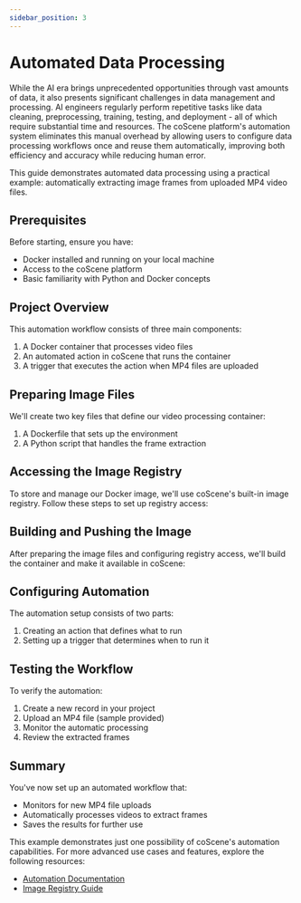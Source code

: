 ```yaml
---
sidebar_position: 3
---
```


# Automated Data Processing

While the AI era brings unprecedented opportunities through vast amounts of data, it also presents significant challenges in data management and processing. AI engineers regularly perform repetitive tasks like data cleaning, preprocessing, training, testing, and deployment - all of which require substantial time and resources. The coScene platform's automation system eliminates this manual overhead by allowing users to configure data processing workflows once and reuse them automatically, improving both efficiency and accuracy while reducing human error.

This guide demonstrates automated data processing using a practical example: automatically extracting image frames from uploaded MP4 video files.

## Prerequisites

Before starting, ensure you have:

- Docker installed and running on your local machine
- Access to the coScene platform
- Basic familiarity with Python and Docker concepts

## Project Overview

This automation workflow consists of three main components:

1. A Docker container that processes video files
2. An automated action in coScene that runs the container
3. A trigger that executes the action when MP4 files are uploaded

## Preparing Image Files

We'll create two key files that define our video processing container:

1. A Dockerfile that sets up the environment
2. A Python script that handles the frame extraction

## Accessing the Image Registry

To store and manage our Docker image, we'll use coScene's built-in image registry. Follow these steps to set up registry access:

## Building and Pushing the Image

After preparing the image files and configuring registry access, we'll build the container and make it available in coScene:

## Configuring Automation

The automation setup consists of two parts:

1. Creating an action that defines what to run
2. Setting up a trigger that determines when to run it

## Testing the Workflow

To verify the automation:

1. Create a new record in your project
2. Upload an MP4 file (sample provided)
3. Monitor the automatic processing
4. Review the extracted frames

## Summary

You've now set up an automated workflow that:

- Monitors for new MP4 file uploads
- Automatically processes videos to extract frames
- Saves the results for further use

This example demonstrates just one possibility of coScene's automation capabilities. For more advanced use cases and features, explore the following resources:

- [Automation Documentation](https://docs.coscene.cn/docs/category/%E8%87%AA%E5%8A%A8%E5%8C%96/)
- [Image Registry Guide](https://docs.coscene.cn/docs/category/%E9%95%9C%E5%83%8F/)
